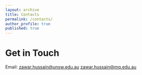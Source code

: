 ```yaml
---
layout: archive
title: Contacts
permalink: /contacts/
author_profile: true
published: true
---
```

Get in Touch
===
Email: zawar.hussain@unsw.edu.au
       zawar.hussain@mq.edu.au
       


